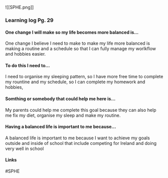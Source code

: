 
![[SPHE.png]]

### Learning log Pg. 29


#### One change I will make so my life becomes more balanced is...
One change I believe I need to make to make my life more balanced is making a routine and a schedule so that I can fully manage my worlkflow and hobbies easier.


#### To do this I need to...
I need to organise my sleeping pattern, so I have more free time to complete my rountine and my schedule, so I can complete my homework and hobbies,


#### Somthing or somebody that could help me here is...
My parents could help me complete this goal because they can also help me fix my diet, organise my sleep and make my routine.


#### Having a balanced life is important to me because...
A balanced life is important to me because I want to achieve my goals outside and inside of school that include competing for Ireland and doing very well in school

#### Links
#SPHE 